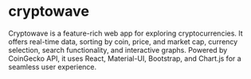 # cryptowave
Cryptowave is a feature-rich web app for exploring cryptocurrencies. It offers real-time data, sorting by coin, price, and market cap, currency selection, search functionality, and interactive graphs. Powered by CoinGecko API, it uses React, Material-UI, Bootstrap, and Chart.js for a seamless user experience.
